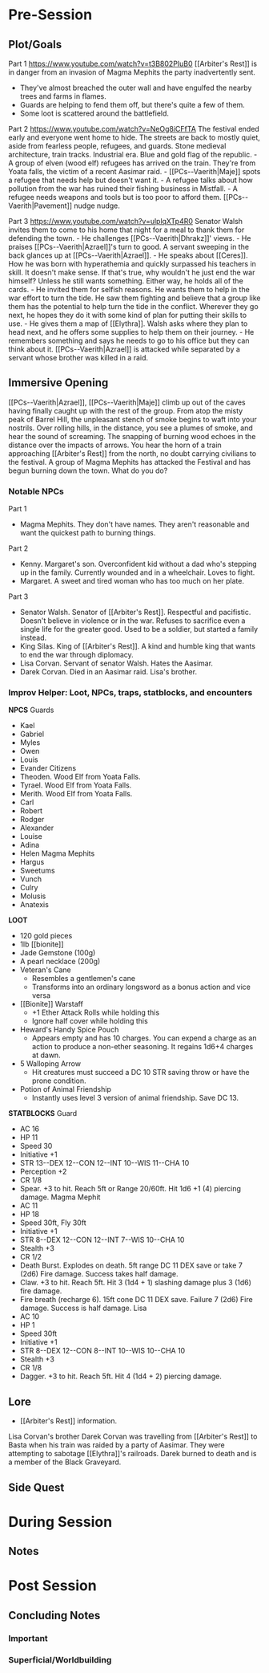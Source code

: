 # Pre-Session
## Plot/Goals  
Part 1
https://www.youtube.com/watch?v=t3B802PIuB0
[[Arbiter's Rest]] is in danger from an invasion of Magma Mephits the party inadvertently sent. 
- They've almost breached the outer wall and have engulfed the nearby trees and farms in flames. 
- Guards are helping to fend them off, but there's quite a few of them. 
- Some loot is scattered around the battlefield.

Part 2
https://www.youtube.com/watch?v=NeOg8iCFfTA
The festival ended early and everyone went home to hide. The streets are back to mostly quiet, aside from fearless people, refugees, and guards. Stone medieval architecture, train tracks. Industrial era. Blue and gold flag of the republic.
	- A group of elven (wood elf) refugees has arrived on the train. They're from Yoata falls, the victim of a recent Aasimar raid.
	- [[PCs--Vaerith|Maje]] spots a refugee that needs help but doesn't want it.
	- A refugee talks about how pollution from the war has ruined their fishing business in Mistfall. 
	- A refugee needs weapons and tools but is too poor to afford them. [[PCs--Vaerith|Pavement]] nudge nudge.

Part 3
https://www.youtube.com/watch?v=ulplqXTp4R0
Senator Walsh invites them to come to his home that night for a meal to thank them for defending the town. 
	- He challenges [[PCs--Vaerith|Dhrakz]]' views.
	- He praises [[PCs--Vaerith|Azrael]]'s turn to good. A servant sweeping in the back glances up at [[PCs--Vaerith|Azrael]].
	- He speaks about [[Ceres]]. How he was born with hyperathemia and quickly surpassed his teachers in skill. It doesn't make sense. If that's true, why wouldn't he just end the war himself? Unless he still wants something. Either way, he holds all of the cards.
	- He invited them for selfish reasons. He wants them to help in the war effort to turn the tide. He saw them fighting and believe that a group like them has the potential to help turn the tide in the conflict. Wherever they go next, he hopes they do it with some kind of plan for putting their skills to use.
	- He gives them a map of [[Elythra]]. Walsh asks where they plan to head next, and he offers some supplies to help them on their journey.
	- He remembers something and says he needs to go to his office but they can think about it.
[[PCs--Vaerith|Azrael]] is attacked while separated by a servant whose brother was killed in a raid.

## Immersive Opening
[[PCs--Vaerith|Azrael]], [[PCs--Vaerith|Maje]] climb up out of the caves having finally caught up with the rest of the group. From atop the misty peak of Barrel Hill, the unpleasant stench of smoke begins to waft into your nostrils. Over rolling hills, in the distance, you see a plumes of smoke, and hear the sound of screaming. The snapping of burning wood echoes in the distance over the impacts of arrows. You hear the horn of a train approaching [[Arbiter's Rest]] from the north, no doubt carrying civilians to the festival. A group of Magma Mephits has attacked the Festival and has begun burning down the town. What do you do?

### Notable NPCs
Part 1
- Magma Mephits. They don't have names. They aren't reasonable and want the quickest path to burning things.

Part 2
- Kenny. Margaret's son. Overconfident kid without a dad who's stepping up in the family. Currently wounded and in a wheelchair. Loves to fight.
- Margaret. A sweet and tired woman who has too much on her plate.

Part 3
- Senator Walsh. Senator of [[Arbiter's Rest]]. Respectful and pacifistic. Doesn't believe in violence or in the war. Refuses to sacrifice even a single life for the greater good. Used to be a soldier, but started a family instead.
- King Silas. King of [[Arbiter's Rest]]. A kind and humble king that wants to end the war through diplomacy. 
- Lisa Corvan. Servant of senator Walsh. Hates the Aasimar.
- Darek Corvan. Died in an Aasimar raid. Lisa's brother.

### Improv Helper: Loot, NPCs, traps, statblocks, and encounters
**NPCS**
Guards
- Kael
- Gabriel
- Myles
- Owen
- Louis
- Evander
Citizens
- Theoden. Wood Elf from Yoata Falls.
- Tyrael. Wood Elf from Yoata Falls. 
- Merith. Wood Elf from Yoata Falls. 
- Carl
- Robert
- Rodger
- Alexander
- Louise
- Adina
- Helen
Magma Mephits
- Hargus
- Sweetums
- Vunch
- Culry
- Molusis
- Anatexis

**LOOT**
- 120 gold pieces
- 1lb [[bionite]]
- Jade Gemstone (100g)
- A pearl necklace (200g)
- Veteran's Cane
	- Resembles a gentlemen's cane
	- Transforms into an ordinary longsword as a bonus action and vice versa
- [[Bionite]] Warstaff
	- +1 Ether Attack Rolls while holding this
	- Ignore half cover while holding this
- Heward's Handy Spice Pouch
	- Appears empty and has 10 charges. You can expend a charge as an action to produce a non-ether seasoning. It regains 1d6+4 charges at dawn.
- 5 Walloping Arrow
	- Hit creatures must succeed a DC 10 STR saving throw or have the prone condition.
- Potion of Animal Friendship
	- Instantly uses level 3 version of animal friendship. Save DC 13. 

**STATBLOCKS**
Guard
- AC 16
- HP 11
- Speed 30
- Initiative +1
- STR 13--DEX 12--CON 12--INT 10--WIS 11--CHA 10
- Perception +2
- CR 1/8
- Spear. +3 to hit. Reach 5ft or Range 20/60ft. Hit 1d6 +1 (4) piercing damage.
Magma Mephit
- AC 11
- HP 18
- Speed 30ft, Fly 30ft
- Initiative +1
- STR 8--DEX 12--CON 12--INT 7--WIS 10--CHA 10
- Stealth +3
- CR 1/2
- Death Burst. Explodes on death. 5ft range DC 11 DEX save or take 7 (2d6) Fire damage. Success takes half damage.
- Claw. +3 to hit. Reach 5ft. Hit 3 (1d4 + 1) slashing damage plus 3 (1d6) fire damage. 
- Fire breath (recharge 6). 15ft cone DC 11 DEX save. Failure 7 (2d6) Fire damage. Success is half damage.
Lisa
- AC 10
- HP 1
- Speed 30ft
- Initiative +1
- STR 8--DEX 12--CON 8--INT 10--WIS 10--CHA 10
- Stealth +3
- CR 1/8
- Dagger. +3 to hit. Reach 5ft. Hit 4 (1d4 + 2) piercing damage. 

## Lore
- [[Arbiter's Rest]] information.

Lisa Corvan's brother Darek Corvan was travelling from [[Arbiter's Rest]] to Basta when his train was raided by a party of Aasimar. They were attempting to sabotage [[Elythra]]'s railroads. Darek burned to death and is a member of the Black Graveyard. 
## Side Quest


# During Session  
## Notes  



# Post Session  
## Concluding Notes  

 
### Important  


### Superficial/Worldbuilding
